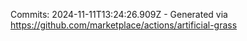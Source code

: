 Commits: 2024-11-11T13:24:26.909Z - Generated via https://github.com/marketplace/actions/artificial-grass
<br>
